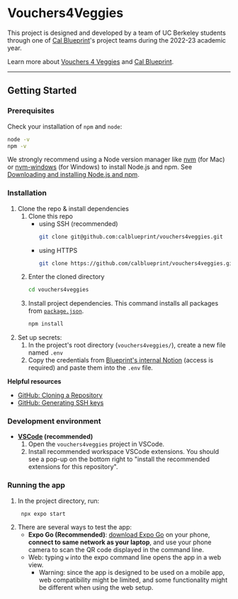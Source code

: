 # Vouchers4Veggies
This project is designed and developed by a team of UC Berkeley students through one of [Cal Blueprint](https://calblueprint.org/)'s project teams during the 2022-23 academic year. 

Learn more about [Vouchers 4 Veggies](https://eatsfvoucher.org/) and [Cal Blueprint](https://calblueprint.org/).

---
## Getting Started

### Prerequisites

Check your installation of `npm` and `node`:

```sh
node -v
npm -v
```

We strongly recommend using a Node version manager like [nvm](https://github.com/nvm-sh/nvm) (for Mac) or [nvm-windows](https://github.com/coreybutler/nvm-windows) (for Windows) to install Node.js and npm. See [Downloading and installing Node.js and npm](https://docs.npmjs.com/downloading-and-installing-node-js-and-npm).

### Installation

1. Clone the repo & install dependencies
   1. Clone this repo
      * using SSH (recommended)
         ```sh
         git clone git@github.com:calblueprint/vouchers4veggies.git
         ```
      * using HTTPS
         ```sh
         git clone https://github.com/calblueprint/vouchers4veggies.git
         ```
   2. Enter the cloned directory
        ```sh
        cd vouchers4veggies
        ```
   3. Install project dependencies. This command installs all packages from [`package.json`](package.json).
      ```sh
      npm install
      ```
2. Set up secrets:
   1. In the project's root directory (`vouchers4veggies/`), create a new file named `.env`
   2. Copy the credentials from [Blueprint's internal Notion](https://www.notion.so/calblueprint/Firebase-Environment-Variables-c30a053fba4c47559f9f4944e4962a9f) (access is required) and paste them into the `.env` file.

**Helpful resources**
* [GitHub: Cloning a Repository](https://docs.github.com/en/repositories/creating-and-managing-repositories/cloning-a-repository#cloning-a-repository)
* [GitHub: Generating SSH keys](https://docs.github.com/en/authentication/connecting-to-github-with-ssh/generating-a-new-ssh-key-and-adding-it-to-the-ssh-agent)
### Development environment

- **[VSCode](https://code.visualstudio.com/) (recommended)**
  1. Open the `vouchers4veggies` project in VSCode.
  2. Install recommended workspace VSCode extensions. You should see a pop-up on the bottom right to "install the recommended extensions for this repository".

### Running the app

1. In the project directory, run:
   ```shell
    npx expo start
   ```
2. There are several ways to test the app:
     - **Expo Go (Recommended)**: [download Expo Go](https://docs.expo.dev/get-started/installation/#2-expo-go-app-for-android-and) on your phone, **connect to same network as your laptop**, and use your phone camera to scan the QR code displayed in the command line.
     -  Web: typing `w` into the expo command line opens the app in a web view. 
        -  Warning: since the app is designed to be used on a mobile app, web compatibility might be limited, and some functionality might be different when using the web setup.